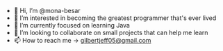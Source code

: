 - 👋 Hi, I’m @mona-besar
- 👀 I’m interested in becoming the greatest programmer that's ever lived
- 🌱 I’m currently focused on learning Java
- 💞️ I’m looking to collaborate on small projects that can help me learn
- 📫 How to reach me -> gilbertjeff05@gmail.com

<!---
glbertj/glbertj is a ✨ special ✨ repository because its `README.md` (this file) appears on your GitHub profile.
You can click the Preview link to take a look at your changes.
--->

